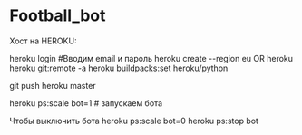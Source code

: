 # Football_bot

Хост на HEROKU:

heroku login #Вводим email и пароль
heroku create --region eu <habrparserbot>
OR
heroku heroku git:remote -a <example-app>
heroku buildpacks:set heroku/python
  
git push heroku master
  
heroku ps:scale bot=1 # запускаем бота

Чтобы выключить бота
heroku ps:scale bot=0
heroku ps:stop bot
